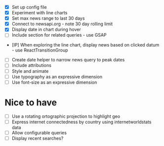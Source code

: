- [x] Set up config file
- [x] Experiment with line charts
- [x] Set max news range to last 30 days
- [x] Connect to newsapi.org - note 30 day rolling limit
- [x] Display date in chart during hover
- [ ] Include section for related queries - use GSAP
- [IP] When exploring the line chart, display news based on clicked datum - use ReactTransitionGroup
- [ ] Create date helper to narrow news query to peak dates
- [ ] Include attributions
- [ ] Style and animate
- [ ] Use typography as an expressive dimension
- [ ] Use font-size as an expressive dimension

# Nice to have
- [ ] Use a rotating ortographic projection to highlight geo
- [ ] Express internet connectedness by country using internetworldstats data
- [ ] Allow configurable queries
- [ ] Display recent searches?